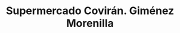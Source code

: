 ---
title: "Supermercado Covirán. Giménez Morenilla"
url: /caravaca-de-la-cruz-barranda/supermercado-coviran-gimenez-morenilla/
shop: supermercado
---